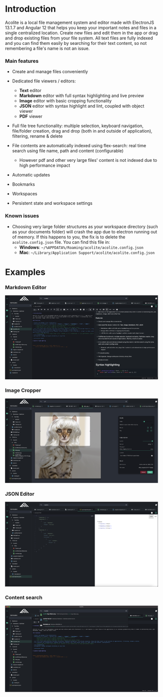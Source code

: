 # Introduction

Acolite is a local file management system and editor made with ElectronJS 13.1.7 and Angular 12 that helps you keep your important notes and files in a single centralized location. Create new files and edit them in the app or drag and drop existing files from your file system. All text files are fully indexed and you can find them easily by searching for their text content, so not remembering a file's name is not an issue. 

### Main features

- Create and manage files conveniently
- Dedicated file viewers / editors:
  - **Text** editor
  - **Markdown** editor with full syntax highlighting and live preview
  - **Image** editor with basic cropping functionality
  - **JSON** editor with syntax highlight and lint, coupled with object viewer
  - **PDF** viewer


- Full file tree functionality: multiple selection, keyboard navigation, file/folder creation, drag and drop (both in and outside of application), filtering, rename & delete
- File contents are automatically indexed using flex-search: real time search using file name, path and content (configurable)
  - However pdf and other very large files' content is not indexed due to high performance impact
- Automatic updates
- Bookmarks
- Workspaces
- Persistent state and workspace settings


### Known issues
- Choosing very large folder structures as your workspace directory (such as your documents folder) will crash the app due to electron running out of memory. If this happens to you, the fix is to delete the `acolite.config.json` file. You can find this file in:
  - **Windows**: `~/%APPDATA%/Roaming/acolite/acolite.config.json`
  - **Mac**: `~/Library/Application Support/acolite/acolite.config.json`



# Examples

### Markdown Editor

![Alt text](/samples/markdown_sample.png?raw=true 'Markdown')

### Image Cropper

![Alt text](/samples/image_cropper_sample.png?raw=true 'Image cropper')

### JSON Editor

![Alt text](/samples/json_sample.png?raw=true 'JSON Editor')

### Content search

![Alt text](/samples/search.png?raw=true 'Search')
